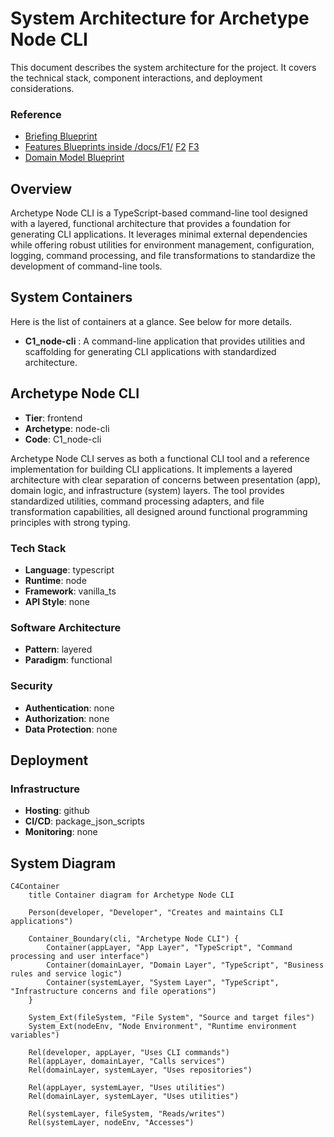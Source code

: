 # System Architecture for **Archetype Node CLI**

This document describes the system architecture for the project.
It covers the technical stack, component interactions, and deployment considerations.

### Reference

- [Briefing Blueprint](/docs/briefing.blueprint.md)
- [Features Blueprints inside /docs/F1/](/docs/F1/) [F2](/docs/F2/) [F3](/docs/F3/)
- [Domain Model Blueprint](/docs/domain-model.blueprint.md)

## Overview

Archetype Node CLI is a TypeScript-based command-line tool designed with a layered, functional architecture that provides a foundation for generating CLI applications. It leverages minimal external dependencies while offering robust utilities for environment management, configuration, logging, command processing, and file transformations to standardize the development of command-line tools.

## System Containers

Here is the list of containers at a glance. See below for more details.

- **C1_node-cli** : A command-line application that provides utilities and scaffolding for generating CLI applications with standardized architecture.

## Archetype Node CLI

- **Tier**: frontend
- **Archetype**: node-cli
- **Code**: C1_node-cli

Archetype Node CLI serves as both a functional CLI tool and a reference implementation for building CLI applications. It implements a layered architecture with clear separation of concerns between presentation (app), domain logic, and infrastructure (system) layers. The tool provides standardized utilities, command processing adapters, and file transformation capabilities, all designed around functional programming principles with strong typing.

### Tech Stack

- **Language**: typescript
- **Runtime**: node
- **Framework**: vanilla_ts
- **API Style**: none

### Software Architecture

- **Pattern**: layered
- **Paradigm**: functional

### Security

- **Authentication**: none
- **Authorization**: none
- **Data Protection**: none

## Deployment

### Infrastructure

- **Hosting**: github
- **CI/CD**: package_json_scripts
- **Monitoring**: none

## System Diagram

```mermaid
C4Container
    title Container diagram for Archetype Node CLI

    Person(developer, "Developer", "Creates and maintains CLI applications")
    
    Container_Boundary(cli, "Archetype Node CLI") {
        Container(appLayer, "App Layer", "TypeScript", "Command processing and user interface")
        Container(domainLayer, "Domain Layer", "TypeScript", "Business rules and service logic")
        Container(systemLayer, "System Layer", "TypeScript", "Infrastructure concerns and file operations")
    }
    
    System_Ext(fileSystem, "File System", "Source and target files")
    System_Ext(nodeEnv, "Node Environment", "Runtime environment variables")

    Rel(developer, appLayer, "Uses CLI commands")
    Rel(appLayer, domainLayer, "Calls services")
    Rel(domainLayer, systemLayer, "Uses repositories")
    
    Rel(appLayer, systemLayer, "Uses utilities")
    Rel(domainLayer, systemLayer, "Uses utilities")
    
    Rel(systemLayer, fileSystem, "Reads/writes")
    Rel(systemLayer, nodeEnv, "Accesses")
```